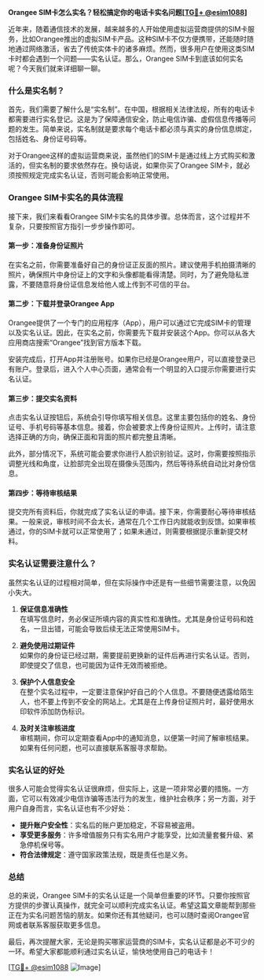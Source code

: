 **Orangee SIM卡怎么实名？轻松搞定你的电话卡实名问题[[TG💪+ @esim1088](https://t.me/s/esim1088)]**

近年来，随着通信技术的发展，越来越多的人开始使用虚拟运营商提供的SIM卡服务，比如Orangee推出的虚拟SIM卡产品。这种SIM卡不仅方便携带，还能随时随地通过网络激活，省去了传统实体卡的诸多麻烦。然而，很多用户在使用这类SIM卡时都会遇到一个问题——实名认证。那么，Orangee SIM卡到底该如何实名呢？今天我们就来详细聊一聊。

### 什么是实名制？

首先，我们需要了解什么是“实名制”。在中国，根据相关法律法规，所有的电话卡都需要进行实名登记。这是为了保障通信安全，防止电信诈骗、虚假信息传播等问题的发生。简单来说，实名制就是要求每个电话卡都必须与真实的身份信息绑定，包括姓名、身份证号码等。

对于Orangee这样的虚拟运营商来说，虽然他们的SIM卡是通过线上方式购买和激活的，但实名制的要求依然存在。换句话说，如果你买了Orangee SIM卡，就必须按照规定完成实名认证，否则可能会影响正常使用。

### Orangee SIM卡实名的具体流程

接下来，我们来看看Orangee SIM卡实名的具体步骤。总体而言，这个过程并不复杂，只要按照官方指引一步步操作即可。

#### 第一步：准备身份证照片

在实名之前，你需要准备好自己的身份证正反面的照片。建议使用手机拍摄清晰的照片，确保照片中身份证上的文字和头像都能看得清楚。同时，为了避免隐私泄露，不要随意将身份证信息发给他人或上传到不可信的平台。

#### 第二步：下载并登录Orangee App

Orangee提供了一个专门的应用程序（App），用户可以通过它完成SIM卡的管理以及实名认证。因此，在实名之前，你需要先下载并安装这个App。你可以从各大应用商店搜索“Orangee”找到官方版本下载。

安装完成后，打开App并注册账号。如果你已经是Orangee用户，可以直接登录已有账户。登录后，进入个人中心页面，通常会有一个明显的入口提示你需要进行实名认证。

#### 第三步：提交实名资料

点击实名认证按钮后，系统会引导你填写相关信息。这里主要包括你的姓名、身份证号、手机号码等基本信息。接着，你会被要求上传身份证照片。上传时，请注意选择正确的方向，确保正面和背面的照片都完整且清晰。

此外，部分情况下，系统可能会要求你进行人脸识别验证。这时，你需要按照指示调整光线和角度，让脸部完全出现在摄像头范围内，然后等待系统自动比对身份信息。

#### 第四步：等待审核结果

提交完所有资料后，你就完成了实名认证的申请。接下来，你需要耐心等待审核结果。一般来说，审核时间不会太长，通常在几个工作日内就能收到反馈。如果审核通过，你的SIM卡就可以正常使用了；如果未通过，则需要根据提示重新提交材料。

### 实名认证需要注意什么？

虽然实名认证的过程相对简单，但在实际操作中还是有一些细节需要注意，以免因小失大。

1. **保证信息准确性**  
   在填写信息时，务必保证所填内容的真实性和准确性。尤其是身份证号码和姓名，一旦出错，可能会导致后续无法正常使用SIM卡。

2. **避免使用过期证件**  
   如果你的身份证已经过期，需要提前更换新的证件后再进行实名认证。否则，即使提交了信息，也可能因为证件无效而被拒绝。

3. **保护个人信息安全**  
   在整个实名过程中，一定要注意保护好自己的个人信息。不要随便透露给陌生人，也不要上传到不安全的网站上。尤其是在上传身份证照片时，最好使用水印软件添加防伪标识。

4. **及时关注审核进度**  
   审核期间，你可以定期查看App中的通知消息，以便第一时间了解审核结果。如果有任何问题，也可以直接联系客服寻求帮助。

### 实名认证的好处

很多人可能会觉得实名认证很麻烦，但实际上，这是一项非常必要的措施。一方面，它可以有效减少电信诈骗等违法行为的发生，维护社会秩序；另一方面，对于用户自身而言，实名认证也有不少好处：

- **提升账户安全性**：实名后的账户更加稳定，不容易被盗用。
- **享受更多服务**：许多增值服务只有实名用户才能享受，比如流量套餐升级、紧急停机保号等。
- **符合法律规定**：遵守国家政策法规，既是责任也是义务。

### 总结

总的来说，Orangee SIM卡的实名认证是一个简单但重要的环节。只要你按照官方提供的步骤认真操作，就完全可以顺利完成实名认证。希望这篇文章能帮到那些正在为实名问题苦恼的朋友。如果你还有其他疑问，也可以随时查阅Orangee官网或者联系客服获取更多信息。

最后，再次提醒大家，无论是购买哪家运营商的SIM卡，实名认证都是必不可少的一环。希望大家都能顺利通过实名认证，愉快地使用自己的电话卡！

[[TG💪+ @esim1088](https://t.me/s/esim1088) ![Image](https://i.postimg.cc/4NQfJmqS/Snipaste-2025-05-13-00-14-12.png)]